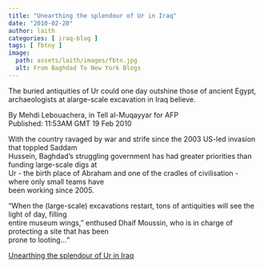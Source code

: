 ```yaml
---
title: "Unearthing the splendour of Ur in Iraq"
date: "2010-02-20"
author: laith
categories: [ iraq-blog ]
tags: [ fbtny ]
image:
  path: assets/laith/images/fbtn.jpg
  alt: From Baghdad To New York Blogs
---
```


The buried antiquities of Ur could one day outshine those of ancient Egypt, archaeologists at alarge-scale excavation in Iraq believe.

By Mehdi Lebouachera, in Tell al-Muqayyar for AFP  
Published: 11:53AM GMT 19 Feb 2010

With the country ravaged by war and strife since the 2003 US-led invasion that toppled Saddam  
Hussein, Baghdad’s struggling government has had greater priorities than funding large-scale digs at  
Ur - the birth place of Abraham and one of the cradles of civilisation - where only small teams have  
been working since 2005.

“When the (large-scale) excavations restart, tons of antiquities will see the light of day, filling  
entire museum wings,” enthused Dhaif Moussin, who is in charge of protecting a site that has been  
prone to looting…“

  
[Unearthing the splendour of Ur in Iraq](https://www.telegraph.co.uk/expat/expatnews/7270478/Unearthing-the-splendour-of-Ur-in-Iraq.html)
